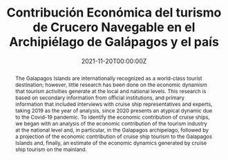 ---
abstract: The Galapagos Islands are internationally recognized as a world-class tourist destination; however, little research has been done on the economic dynamism that tourism activities generate at the local and national levels. This research is based on secondary information from official institutions, and primary information that included interviews with cruise ship representatives and experts, taking 2019 as the year of analysis, since 2020 presents an atypical dynamic due to the Covid-19 pandemic. To identify the economic contribution of cruise ships, we began with an analysis of the economic contribution of the tourism industry at the national level and, in particular, in the Galapagos archipelago, followed by a projection of the economic contribution of cruise ship tourism to the Galapagos Islands and, finally, an estimate of the economic dynamics generated by cruise ship tourism on the mainland.


authors:
- José Gabriel Castillo
- Cinthy Veintimilla
- Némesis Gómez
- admin
date: "2021-11-20T00:00:00Z"
doi: ""
featured: false
image:
  caption: ''
  focal_point: ""
  preview_only: false
links:
projects:
- research-project
publication: ""
publication_short: ""
publication_types:
- "4"
publishDate: "2021-10-26T00:00:00Z"
slides:
summary: 
tags:
- Applied Econometrics
- Applied Economics
title: 'Contribución Económica del turismo de Crucero Navegable en el Archipiélago de Galápagos y el país'
url_pdf: 'https://camaraindustriayproduccion-my.sharepoint.com/personal/camara_cip_org_ec/_layouts/15/onedrive.aspx?id=%2Fpersonal%2Fcamara%5Fcip%5Forg%5Fec%2FDocuments%2FCIRCULARES%2Fthreat%5Fextracted%5FInforme%20CIP%2DCruceros%20Gala%CC%81pagos%2Evfinal2%2Epdf&parent=%2Fpersonal%2Fcamara%5Fcip%5Forg%5Fec%2FDocuments%2FCIRCULARES&ga=1'
url_project: "https://www.cip.org.ec/2021/10/26/estudio-realizado-por-la-espol-revela-el-aporte-del-turismo-de-cruceros-en-la-economia-de-galapagos-y-del-pais-2/"
---